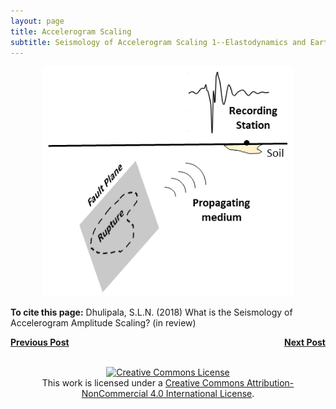 ```yaml
---
layout: page
title: Accelerogram Scaling
subtitle: Seismology of Accelerogram Scaling 1--Elastodynamics and Earthquakes
---
```

  

<center><img src="/Blogs/PBEE/Figures/Schem_Easy2.png" width="400"></center>


**To cite this page:** Dhulipala, S.L.N. (2018) What is the Seismology of Accelerogram Amplitude Scaling? (in review)

<p style="text-align:left;">
<a href="https://somu15.github.io/Blogs/PBEE/Acc_Sca_1/"><b>Previous Post</b></a>
<span style="float:right;"><a href="https://somu15.github.io/Blogs/PBEE/Acc_Sca_3/"><b>Next Post</b></a></span>
</p>
<br>
<center><a rel="license" href="http://creativecommons.org/licenses/by-nc/4.0/"><img alt="Creative Commons License" style="border-width:0" src="https://i.creativecommons.org/l/by-nc/4.0/88x31.png" /></a><br />This work is licensed under a <a rel="license" href="http://creativecommons.org/licenses/by-nc/4.0/">Creative Commons Attribution-NonCommercial 4.0 International License</a>.</center>
